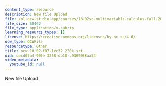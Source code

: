 ```yaml
---
content_type: resource
description: New file Upload
file: /ol-ocw-studio-app/courses/18-02sc-multivariable-calculus-fall-2010/cecd07a4990e3258db10c9360938aa54_ocw-18_02-f07-lec32_220k.srt
file_size: 50462
file_type: application/x-subrip
learning_resource_types: []
license: https://creativecommons.org/licenses/by-nc-sa/4.0/
ocw_type: OCWFile
resourcetype: Other
title: ocw-18_02-f07-lec32_220k.srt
uid: cecd07a4-990e-3258-db10-c9360938aa54
video_metadata:
  youtube_id: null
---
```

New file Upload